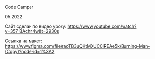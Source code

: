 Code Camper 

05.2022

Сайт сделан по видео уроку: https://www.youtube.com/watch?v=357_BAchn4w&t=2930s

Ссылка на макет: https://www.figma.com/file/raoTB3uQKtMXUC0IREAe5k/Burning-Man-(Copy)?node-id=1%3A2
